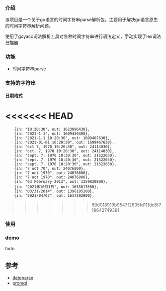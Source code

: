 ### 介绍

该项目是一个关于go语言的时间字符串parse解析包，主要用于解决go语言原生的时间字符串解析问题。

使用了goyacc词法解析工具对各种时间字符串进行语法定义，手动实现了lex词法扫描器

### 功能

- 时间字符串parse

### 支持的字符串

#### 日期格式

<<<<<<< HEAD
=======
```
    {in: "10:20:30", out: 1623896430},
    {in: "2021-1-1", out: 1609430400},
    {in: "2021-1-1 10:20:30", out: 1609467630},
    {in: "2021-01-01 10:20:30", out: 1609467630},
    {in: "oct 7, 1970 10:20:30", out: 24114030},
    {in: "oct. 7, 1970 10:20:30", out: 24114030},
    {in: "sept. 7, 1970 10:20:30", out: 21522030},
    {in: "sept. 7, 1970 10:20:30", out: 21522030},
    {in: "sept. 7, 1970 10:20:30", out: 21522030},
    {in: "7 oct 70", out: 24076800},
    {in: "7 oct 1970", out: 24076800},
    {in: "7 oct 1970", out: 24076800},
    {in: "03 February 2013", out: 1359820800},
    {in: "2021年10月1日", out: 1633017600},
    {in: "03/31/2014", out: 1396195200},
    {in: "2021/04/02", out: 1617292800},
```

>>>>>>> 60d018919b9547f2635fd111dc8f719642749381
### 使用

### demo
todo

## 参考

- [dateparse](https://github.com/araddon/dateparse)
- [promql](https://github.com/prometheus/prometheus/tree/main/promql/parser)

